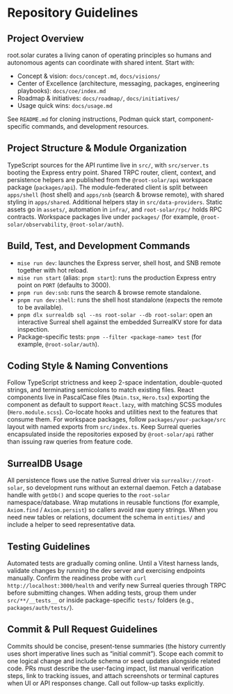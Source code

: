 # Repository Guidelines

## Project Overview
root.solar curates a living canon of operating principles so humans and autonomous agents can coordinate with shared intent. Start with:
- Concept & vision: `docs/concept.md`, `docs/visions/`
- Center of Excellence (architecture, messaging, packages, engineering playbooks): `docs/coe/index.md`
- Roadmap & initiatives: `docs/roadmap/`, `docs/initiatives/`
- Usage quick wins: `docs/usage.md`

See `README.md` for cloning instructions, Podman quick start, component-specific commands, and development resources.

## Project Structure & Module Organization
TypeScript sources for the API runtime live in `src/`, with `src/server.ts` booting the Express entry point. Shared TRPC router, client, context, and persistence helpers are published from the `@root-solar/api` workspace package (`packages/api`). The module-federated client is split between `apps/shell` (host shell) and `apps/snb` (search & browse remote), with shared styling in `apps/shared`. Additional helpers stay in `src/data-providers`. Static assets go in `assets/`, automation in `infra/`, and `root-solar/rpc/` holds RPC contracts. Workspace packages live under `packages/` (for example, `@root-solar/observability`, `@root-solar/auth`).

## Build, Test, and Development Commands
- `mise run dev`: launches the Express server, shell host, and SNB remote together with hot reload.
- `mise run start` (alias: `pnpm start`): runs the production Express entry point on `PORT` (defaults to 3000).
- `pnpm run dev:snb`: runs the search & browse remote standalone.
- `pnpm run dev:shell`: runs the shell host standalone (expects the remote to be available).
- `pnpm dlx surrealdb sql --ns root-solar --db root-solar`: open an interactive Surreal shell against the embedded SurrealKV store for data inspection.
- Package-specific tests: `pnpm --filter <package-name> test` (for example, `@root-solar/auth`).

## Coding Style & Naming Conventions
Follow TypeScript strictness and keep 2-space indentation, double-quoted strings, and terminating semicolons to match existing files. React components live in PascalCase files (`Main.tsx`, `Hero.tsx`) exporting the component as default to support `React.lazy`, with matching SCSS modules (`Hero.module.scss`). Co-locate hooks and utilities next to the features that consume them. For workspace packages, follow `packages/your-package/src` layout with named exports from `src/index.ts`. Keep Surreal queries encapsulated inside the repositories exposed by `@root-solar/api` rather than issuing raw queries from feature code.

## SurrealDB Usage
All persistence flows use the native Surreal driver via `surrealkv://root-solar`, so development runs without an external daemon. Fetch a database handle with `getDb()` and scope queries to the `root-solar` namespace/database. Wrap mutations in reusable functions (for example, `Axiom.find` / `Axiom.persist`) so callers avoid raw query strings. When you need new tables or relations, document the schema in `entities/` and include a helper to seed representative data.

## Testing Guidelines
Automated tests are gradually coming online. Until a Vitest harness lands, validate changes by running the dev server and exercising endpoints manually. Confirm the readiness probe with `curl http://localhost:3000/health` and verify new Surreal queries through TRPC before submitting changes. When adding tests, group them under `src/**/__tests__` or inside package-specific `tests/` folders (e.g., `packages/auth/tests/`).

## Commit & Pull Request Guidelines
Commits should be concise, present-tense summaries (the history currently uses short imperative lines such as “initial commit”). Scope each commit to one logical change and include schema or seed updates alongside related code. PRs must describe the user-facing impact, list manual verification steps, link to tracking issues, and attach screenshots or terminal captures when UI or API responses change. Call out follow-up tasks explicitly.
